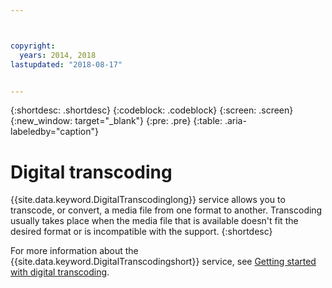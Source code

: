 ```yaml
---



copyright:
  years: 2014, 2018
lastupdated: "2018-08-17"


---
```


{:shortdesc: .shortdesc}
{:codeblock: .codeblock}
{:screen: .screen}
{:new_window: target="_blank"}
{:pre: .pre}
{:table: .aria-labeledby="caption"}


# Digital transcoding

{{site.data.keyword.DigitalTranscodinglong}} service allows you to transcode, or convert, a media file from one format to another. Transcoding usually takes place when the media file that is available doesn't fit the desired format or is incompatible with the support.
{:shortdesc}

For more information about the {{site.data.keyword.DigitalTranscodingshort}} service, see [Getting started with digital transcoding](/docs/infrastructure/digital-transcoding/tc_index.html).
